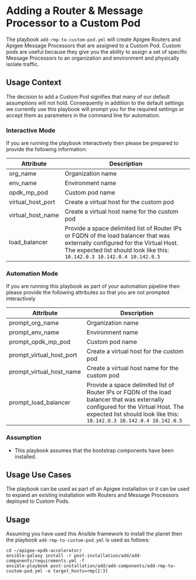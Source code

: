 # Adding a Router & Message Processor to a Custom Pod

The playbook `add-rmp-to-custom-pod.yml` will create Apigee Routers and Apigee Message Processors
that are assigned to a Custom Pod. Custom pods are useful because they give you the ability to 
assign a set of specific Message Processors to an organization and environment and physically isolate traffic. 

## Usage Context
The decision to add a Custom Pod signifies that many of our default assumptions will not hold. Consequently in addition 
to the default settings we currently use this playbook will prompt you for the required settings or accept them as parameters
in the command line for automation. 

### Interactive Mode
If you are running the playbook interactively then please be prepared to provide the 
following information: 

|  Attribute | Description |
| --- | --- |
| org_name | Organization name |
| env_name | Environment name |
| opdk_mp_pod | Custom pod name |
| virtual_host_port | Create a virtual host for the custom pod |
| virtual_host_name | Create a virtual host name for the custom pod |
| load_balancer | Provide a space delimited list of Router IPs or FQDN of the load balancer that was externally configured for the Virtual Host. The expected list should look like this: `10.142.0.3 10.142.0.4 10.142.0.5` |

### Automation Mode

If you are running this playbook as part of your automation pipeline then please provide the following attributes so that
you are not prompted interactively

| Attribute | Description |
| --- | --- |
| prompt_org_name | Organization name |
| prompt_env_name | Environment name |
| prompt_opdk_mp_pod | Custom pod name |
| prompt_virtual_host_port | Create a virtual host for the custom pod |
| prompt_virtual_host_name | Create a virtual host name for the custom pod |
| prompt_load_balancer | Provide a space delimited list of Router IPs or FQDN of the load balancer that was externally configured for the Virtual Host. The expected list should look like this: `10.142.0.3 10.142.0.4 10.142.0.5` |

### Assumption
* This playbook assumes that the bootstrap components have been installed.

## Usage Use Cases
The playbook can be used as part of an Apigee installation or it can be used to expand an existing installation with 
Routers and Message Processors deployed to Custom Pods. 

## Usage
Assuming you have used this Ansible framework to install the planet then the playbook `add-rmp-to-custom-pod.yml` is used as follows: 

    cd ~/apigee-opdk-accelerator/
    ansible-galaxy install -r post-installation/add/add-components/requirements.yml -f
    ansible-playbook post-installation/add/add-components/add-rmp-to-custom-pod.yml -e target_hosts=rmp[2:3]


